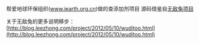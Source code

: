 帮爱地球环保组织(www.iearth.org.cn)做的查添加剂项目
源码借鉴自[无敌兔项目](https://github.com/lzyy/wuditoo)

关于无敌兔的更多说明移步：[http://blog.leezhong.com/project/2012/05/10/wuditoo.html](http://blog.leezhong.com/project/2012/05/10/wuditoo.html)
